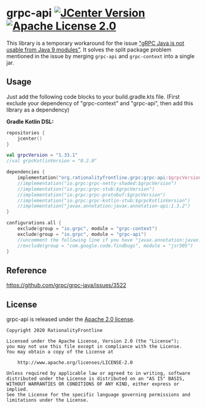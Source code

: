 # grpc-api  [![JCenter Version](https://img.shields.io/bintray/v/rationalityfrontline/grpc/grpc-api?label=JCenter)](https://bintray.com/rationalityfrontline/grpc/grpc-api)  [![Apache License 2.0](https://img.shields.io/github/license/rationalityfrontline/grpc-api)](https://github.com/RationalityFrontline/grpc-api/blob/master/LICENSE)

This library is a temporary workaround for the issue ["gRPC Java is not usable from Java 9 modules"](https://github.com/grpc/grpc-java/issues/3522). 
It solves the split package problem mentioned in the issue by merging `grpc-api` and `grpc-context` into a single jar.

## Usage

Just add the following code blocks to your build.gradle.kts file.
(First exclude your dependency of "grpc-context" and "grpc-api", then add this library as a dependency)

**Gradle Kotlin DSL:**

```kotlin
repositories {
    jcenter()
}

val grpcVersion = "1.33.1"
//val grpcKotlinVersion = "0.2.0"

dependencies {
    implementation("org.rationalityfrontline.grpc:grpc-api:$grpcVersion")
    //implementation("io.grpc:grpc-netty-shaded:$grpcVersion")
    //implementation("io.grpc:grpc-stub:$grpcVersion")
    //implementation("io.grpc:grpc-protobuf:$grpcVersion")
    //implementation("io.grpc:grpc-kotlin-stub:$grpcKotlinVersion")
    //implementation("javax.annotation:javax.annotation-api:1.3.2")
}

configurations.all {
    exclude(group = "io.grpc", module = "grpc-context")
    exclude(group = "io.grpc", module = "grpc-api")
    //uncomment the following line if you have "javax.annotation:javax.annotation-api" in your dependencies.
    //exclude(group = "com.google.code.findbugs", module = "jsr305")
}
```

## Reference

https://github.com/grpc/grpc-java/issues/3522

## License

grpc-api is released under the [Apache 2.0 license](https://github.com/RationalityFrontline/grpc-api/blob/master/LICENSE).

```
Copyright 2020 RationalityFrontline

Licensed under the Apache License, Version 2.0 (the "License");
you may not use this file except in compliance with the License.
You may obtain a copy of the License at

    http://www.apache.org/licenses/LICENSE-2.0

Unless required by applicable law or agreed to in writing, software
distributed under the License is distributed on an "AS IS" BASIS,
WITHOUT WARRANTIES OR CONDITIONS OF ANY KIND, either express or implied.
See the License for the specific language governing permissions and
limitations under the License.
```